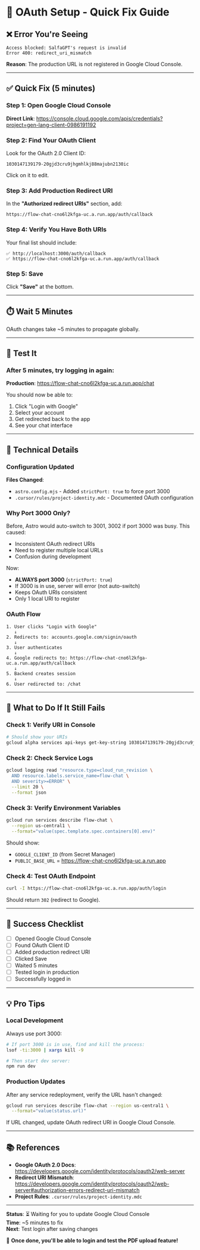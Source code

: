 # 🔐 OAuth Setup - Quick Fix Guide

## ❌ Error You're Seeing

```
Access blocked: SalfaGPT's request is invalid
Error 400: redirect_uri_mismatch
```

**Reason**: The production URL is not registered in Google Cloud Console.

---

## ✅ Quick Fix (5 minutes)

### Step 1: Open Google Cloud Console

**Direct Link**: https://console.cloud.google.com/apis/credentials?project=gen-lang-client-0986191192

### Step 2: Find Your OAuth Client

Look for the OAuth 2.0 Client ID:
```
1030147139179-20gjd3cru9jhgmhlkj88majubn2130ic
```

Click on it to edit.

### Step 3: Add Production Redirect URI

In the **"Authorized redirect URIs"** section, add:

```
https://flow-chat-cno6l2kfga-uc.a.run.app/auth/callback
```

### Step 4: Verify You Have Both URIs

Your final list should include:

```
✅ http://localhost:3000/auth/callback
✅ https://flow-chat-cno6l2kfga-uc.a.run.app/auth/callback
```

### Step 5: Save

Click **"Save"** at the bottom.

---

## ⏱️ Wait 5 Minutes

OAuth changes take ~5 minutes to propagate globally.

---

## 🧪 Test It

### After 5 minutes, try logging in again:

**Production**: https://flow-chat-cno6l2kfga-uc.a.run.app/chat

You should now be able to:
1. Click "Login with Google"
2. Select your account
3. Get redirected back to the app
4. See your chat interface

---

## 🔧 Technical Details

### Configuration Updated

**Files Changed**:
- `astro.config.mjs` - Added `strictPort: true` to force port 3000
- `.cursor/rules/project-identity.mdc` - Documented OAuth configuration

### Why Port 3000 Only?

Before, Astro would auto-switch to 3001, 3002 if port 3000 was busy. This caused:
- Inconsistent OAuth redirect URIs
- Need to register multiple local URLs
- Confusion during development

Now:
- **ALWAYS port 3000** (`strictPort: true`)
- If 3000 is in use, server will error (not auto-switch)
- Keeps OAuth URIs consistent
- Only 1 local URI to register

### OAuth Flow

```
1. User clicks "Login with Google"
   ↓
2. Redirects to: accounts.google.com/signin/oauth
   ↓
3. User authenticates
   ↓
4. Google redirects to: https://flow-chat-cno6l2kfga-uc.a.run.app/auth/callback
   ↓
5. Backend creates session
   ↓
6. User redirected to: /chat
```

---

## 📝 What to Do If It Still Fails

### Check 1: Verify URI in Console

```bash
# Should show your URIs
gcloud alpha services api-keys get-key-string 1030147139179-20gjd3cru9jhgmhlkj88majubn2130ic
```

### Check 2: Check Service Logs

```bash
gcloud logging read "resource.type=cloud_run_revision \
  AND resource.labels.service_name=flow-chat \
  AND severity>=ERROR" \
  --limit 20 \
  --format json
```

### Check 3: Verify Environment Variables

```bash
gcloud run services describe flow-chat \
  --region us-central1 \
  --format="value(spec.template.spec.containers[0].env)"
```

Should show:
- `GOOGLE_CLIENT_ID` (from Secret Manager)
- `PUBLIC_BASE_URL` = https://flow-chat-cno6l2kfga-uc.a.run.app

### Check 4: Test OAuth Endpoint

```bash
curl -I https://flow-chat-cno6l2kfga-uc.a.run.app/auth/login
```

Should return `302` (redirect to Google).

---

## 🎯 Success Checklist

- [ ] Opened Google Cloud Console
- [ ] Found OAuth Client ID
- [ ] Added production redirect URI
- [ ] Clicked Save
- [ ] Waited 5 minutes
- [ ] Tested login in production
- [ ] Successfully logged in

---

## 💡 Pro Tips

### Local Development

Always use port 3000:
```bash
# If port 3000 is in use, find and kill the process:
lsof -ti:3000 | xargs kill -9

# Then start dev server:
npm run dev
```

### Production Updates

After any service redeployment, verify the URL hasn't changed:
```bash
gcloud run services describe flow-chat --region us-central1 \
  --format="value(status.url)"
```

If URL changed, update OAuth redirect URI in Google Cloud Console.

---

## 📚 References

- **Google OAuth 2.0 Docs**: https://developers.google.com/identity/protocols/oauth2/web-server
- **Redirect URI Mismatch**: https://developers.google.com/identity/protocols/oauth2/web-server#authorization-errors-redirect-uri-mismatch
- **Project Rules**: `.cursor/rules/project-identity.mdc`

---

**Status**: ⏳ Waiting for you to update Google Cloud Console  
**Time**: ~5 minutes to fix  
**Next**: Test login after saving changes

🎉 **Once done, you'll be able to login and test the PDF upload feature!**

